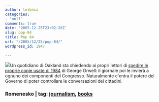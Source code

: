 ```yaml
---
author: leibniz
categories:
- 'null'
comments: true
date: '2005-12-25T23:02:26Z'
slug: pop-84
title: Pop 84
url: "/2005/12/25/pop-84/"
wordpress_id: 1947

---
```

![](http://www.ehricke.net/utopia/1984/book.jpg)Un quotidiano di Oakland sta chiedendo ai propri lettori di [spedire le proprie copie usate di 1984](http://www.poynter.org/column.asp?id=45&aid=94271) di George Orwell: il giornale poi le invierà a ognuno dei componenti del Congresso. Naturalmente c'entra il potere del Governo di poter controllare le conversazioni dei cittadini.

### Romenesko | tag: [journalism](http://www.technorati.com/tags/journalism), [books](http://www.technorati.com/tags/books)
